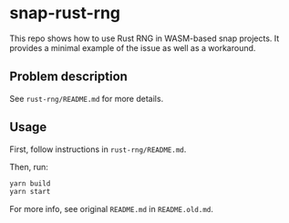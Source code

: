 # snap-rust-rng

This repo shows how to use Rust RNG in WASM-based snap projects. It provides a minimal example of the issue as well as a workaround.

## Problem description

See `rust-rng/README.md` for more details.

## Usage

First, follow instructions in `rust-rng/README.md`.

Then, run:

```bash
yarn build
yarn start
```

For more info, see original `README.md` in `README.old.md`.
